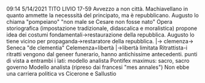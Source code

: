 09:14 5/14/2021
TITO LIVIO
17-59
Avvezzo a non città.
Machiavellano in quanto ammette la necesssità del principato, ma è repubblicano.
Augusto lo chiama "pompeiano"
"non male se Cesare non fosse nato"
Opera storiografica (impostazione tradizionale, didascalica e moralistica)
	propone idea dei costumi fondamentali->restaurazione della repubblica.
	Augusto lo tiene vicino per propaganda->restaratore della repubblica.
	|-> clemenza-> Seneca "de clementia"
		Celemenza=libertà
			|->libertà limitata
Ritrattista-i ritratti vengono dal geneer funerario, hanno antichissime antecedenti. 
			punti di vista a entrambi i lati: modello analista
								Pontifex maximus: sacro, sacro governo
										Modello analista (ripreso dai francesi "mes annales")
Non ebbe una carriera politica vs Cicerone e Sallustio